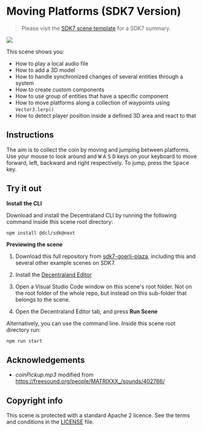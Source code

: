 # Moving Platforms (SDK7 Version)

> Please visit the [SDK7 scene template](https://github.com/decentraland/sdk7-scene-template) for a SDK7 summary.

![](screenshot/moving-platforms.gif)

This scene shows you:

- How to play a local audio file
- How to add a 3D model
- How to handle synchronized changes of several entities through a system
- How to create custom components
- How to use group of entities that have a specific component
- How to move platforms along a collection of waypoints using `Vector3.lerp()`
- How to detect player position inside a defined 3D area and react to that

## Instructions

The aim is to collect the coin by moving and jumping between platforms. Use your mouse to look around and <kbd>W</kbd> <kbd>A</kbd> <kbd>S</kbd> <kbd>D</kbd> keys on your keyboard to move forward, left, backward and right respectively. To jump, press the <kbd>Space</kbd> key.

## Try it out

**Install the CLI**

Download and install the Decentraland CLI by running the following command inside this scene root directory:

```bash
npm install @dcl/sdk@next
```

**Previewing the scene**

1. Download this full repository from [sdk7-goerli-plaza](https://github.com/decentraland/sdk7-goerli-plaza/tree/main), including this and several other example scenes on SDK7.

2. Install the [Decentraland Editor](https://docs.decentraland.org/creator/development-guide/sdk7/editor/)

3. Open a Visual Studio Code window on this scene's root folder. Not on the root folder of the whole repo, but instead on this sub-folder that belongs to the scene.

4. Open the Decentraland Editor tab, and press **Run Scene**

Alternatively, you can use the command line. Inside this scene root directory run:

```
npm run start
```

## Acknowledgements

- _coinPickup.mp3_ modified from https://freesound.org/people/MATRIXXX_/sounds/402766/

## Copyright info

This scene is protected with a standard Apache 2 licence. See the terms and conditions in the [LICENSE](/LICENSE) file.

